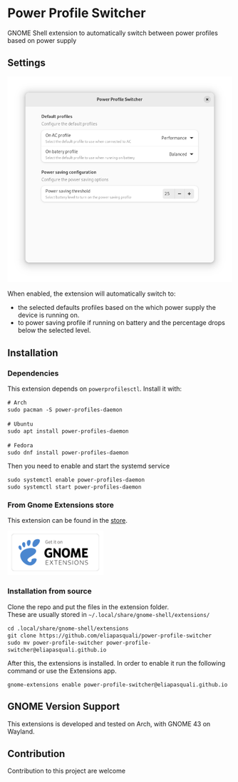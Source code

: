 # Power Profile Switcher
GNOME Shell extension to automatically switch between power profiles based on power supply

## Settings
![Settings window](.github/img/settings.png)

When enabled, the extension will automatically switch to:
- the selected defaults profiles based on the which power supply the device is running on.
- to power saving profile if running on battery and the percentage drops below the selected level.

## Installation

### Dependencies
This extension depends on `powerprofilesctl`. Install it with:
```
# Arch
sudo pacman -S power-profiles-daemon

# Ubuntu
sudo apt install power-profiles-daemon

# Fedora
sudo dnf install power-profiles-daemon
```

Then you need to enable and start the systemd service
```
sudo systemctl enable power-profiles-daemon
sudo systemctl start power-profiles-daemon
```

### From Gnome Extensions store
This extension can be found in the [store](https://extensions.gnome.org/extension/5575/power-profile-switcher/).

[<img src=".github/img/store.png" height="100" alt="Get it on GNOME Extensions">](https://extensions.gnome.org/extension/5575/power-profile-switcher/)

### Installation from source
Clone the repo and put the files in the extension folder.  
These are usually stored in `~/.local/share/gnome-shell/extensions/`
```
cd .local/share/gnome-shell/extensions
git clone https://github.com/eliapasquali/power-profile-switcher
sudo mv power-profile-switcher power-profile-switcher@eliapasquali.github.io
```
After this, the extensions is installed. In order to enable it run the following command or use the Extensions app.
```
gnome-extensions enable power-profile-switcher@eliapasquali.github.io
```

## GNOME Version Support
This extensions is developed and tested on Arch, with GNOME 43 on Wayland.

## Contribution
Contribution to this project are welcome
